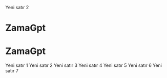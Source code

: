 Yeni satır 2
# ZamaGpt
# ZamaGpt
Yeni satır 1
Yeni satır 2
Yeni satır 3
Yeni satır 4
Yeni satır 5
Yeni satır 6
Yeni satır 7
